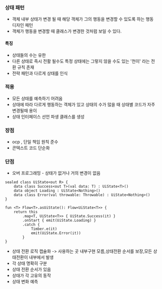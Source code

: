 ### 상태 패턴
- 객체 내부 상태가 변경 될 때 해당 객체가 그의 행동을 변경할 수 있도록 하는 행동 디자인 패턴
- 객체가 행동을 변경할 때 클래스가 변경한 것처럼 보일 수 있다.

#### 특징
- 상태들의 수는 유한
- 다른 상태로 즉시 전활 될수도 특정 상태에는 그렇지 않을 수도 있는 '천이' 라는 전환 규칙 존재
- 전략 패턴과 다르게 상태를 인식
### 적용
- 모든 상태를 예측하기 어려움
- 상태에 따라 다르게 행동하는 객체가 있고 상태의 수가 많을 때 상태별 코드가 자주 변경될때 용이
- 상태 인터페이스 선언 파생 클래스를 생성

### 장점
- ocp , 단일 책임 원칙 준수
- 콘텍스트 코드 단순화
### 단점
- 오버 프로그래밍 - 상태가 없거나 거의 변경이 없음

```
sealed class UiState<out R> {
    data class Success<out T>(val data: T) : UiState<T>()
    data object Loading : UiState<Nothing>()
    data class Error(val throwable: Throwable) : UiState<Nothing>()
}

fun <T> Flow<T>.asUiState(): Flow<UiState<T>> {
    return this
        .map<T, UiState<T>> { UiState.Success(it) }
        .onStart { emit(UiState.Loading) }
        .catch {
            Timber.e(it)
            emit(UiState.Error(it))
        }
}
```
- 상태 전환 로직 캡슐화 -> 사용하는 곳 내부구현 모름,상태전환 순서를 보장,모든 상태전환이 내부에서 발생
- 각 상태 명확히 구분
- 상태 전환 순서가 있음
- 상태가 각 고유의 동작
- 상태 변화 예측